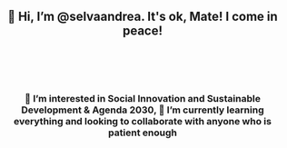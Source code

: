 <h2 align="center">👋 Hi, I’m @selvaandrea. It's ok, Mate! I come in peace!<h1> <br>
<h3 align="center"> 👀 I’m interested in Social Innovation and Sustainable Development & Agenda 2030, 
🌱 I’m currently learning everything and looking to collaborate with anyone who is patient enough <h2> <br>
<!---<h4 align="center"> 📫 How to reach me: andrea.selva@outlook.it) <h4>--->

<!---
selvaandrea/selvaandrea is a ✨ special ✨ repository because its `README.md` (this file) appears on your GitHub profile.
You can click the Preview link to take a look at your changes.
--->
